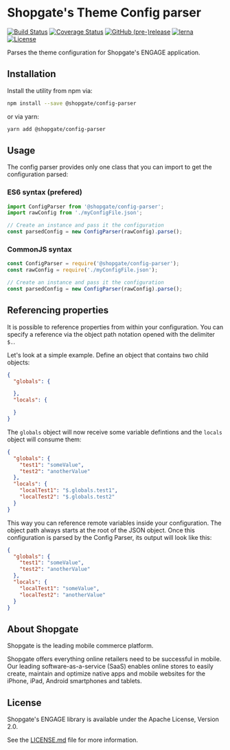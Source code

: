 # Shopgate's Theme Config parser

[![Build Status](https://travis-ci.org/shopgate/pwa.svg?branch=v6.X)](https://travis-ci.org/shopgate/pwa)
[![Coverage Status](https://coveralls.io/repos/github/shopgate/pwa/badge.svg?branch=v6.X)](https://coveralls.io/github/shopgate/pwa?branch=v6.X)
[![GitHub (pre-)release](https://img.shields.io/github/release/shopgate/pwa/all.svg)](https://github.com/shopgate/pwa/releases)
[![lerna](https://img.shields.io/badge/maintained%20with-lerna-cc00ff.svg)](https://lernajs.io/)
[![License](https://img.shields.io/badge/License-Apache%202.0-blue.svg)](https://opensource.org/licenses/Apache-2.0)

Parses the theme configuration for Shopgate's ENGAGE application.

## Installation

Install the utility from npm via:

```sh
npm install --save @shopgate/config-parser
```

or via yarn:

```sh
yarn add @shopgate/config-parser
```

## Usage

The config parser provides only one class that you can import to get the configuration parsed:

### ES6 syntax (prefered)

```javascript
import ConfigParser from '@shopgate/config-parser';
import rawConfig from './myConfigFile.json';

// Create an instance and pass it the configuration
const parsedConfig = new ConfigParser(rawConfig).parse();
```

### CommonJS syntax

```javascript
const ConfigParser = require('@shopgate/config-parser');
const rawConfig = require('./myConfigFile.json');

// Create an instance and pass it the configuration
const parsedConfig = new ConfigParser(rawConfig).parse();
```

## Referencing properties

It is possible to reference properties from within your configuration. You can specify a reference via the object path notation opened with the delimiter `$.`.

Let's look at a simple example. Define an object that contains two child objects:

```json
{
  "globals": {

  },
  "locals": {

  }
}
```

The `globals` object will now receive some variable defintions and the `locals` object will consume them:

```json
{
  "globals": {
    "test1": "someValue",
    "test2": "anotherValue"
  },
  "locals": {
    "localTest1": "$.globals.test1",
    "localTest2": "$.globals.test2"
  }
}
```

This way you can reference remote variables inside your configuration. The object path always starts at the root of the JSON object. Once this configuration is parsed by the Config Parser, its output will look like this:

```json
{
  "globals": {
    "test1": "someValue",
    "test2": "anotherValue"
  },
  "locals": {
    "localTest1": "someValue",
    "localTest2": "anotherValue"
  }
}
```

## About Shopgate

Shopgate is the leading mobile commerce platform.

Shopgate offers everything online retailers need to be successful in mobile. Our leading
software-as-a-service (SaaS) enables online stores to easily create, maintain and optimize native
apps and mobile websites for the iPhone, iPad, Android smartphones and tablets.

## License

Shopgate's ENGAGE library is available under the Apache License, Version 2.0.

See the [LICENSE.md](./LICENSE.md) file for more information.
